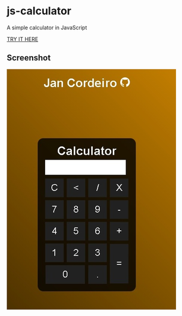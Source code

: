 # js-calculator
A simple calculator in JavaScript

[TRY IT HERE](http://jcstudio.esy.es/calculator/)

## Screenshot

![Screenshot](screenshot.jpeg)
